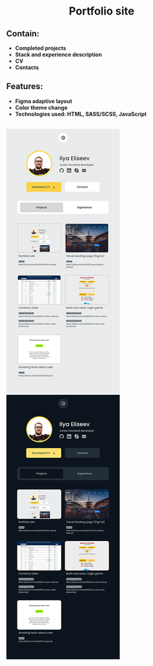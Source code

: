 <h1 align="center">Portfolio site</h1>

## Contain:
- **Completed projects**
- **Stack and experience description**
- **CV**
- **Contacts**

## Features:
- **Figma adaptive layout**
- **Color theme change**
- **Technologies used: HTML, SASS/SCSS, JavaScript**
<br><br>
<a href="https://repti85.github.io/Portfolio-site">
  <img src="img/portfolio-fullscreen-light.png">
  <img src="img/portfolio-fullscreen-dark.png">
</a>
